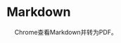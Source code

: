 


# Markdown
<!-- 
Chrome查看Markdown并转为PDF
https://www.cnblogs.com/ME-WE/p/12433572.html

VSCode为Markdown自动生成目录，解决目录不整齐问题
https://blog.csdn.net/u014171091/article/details/89629634

加载gif动图：  
![Alt Text](https://media.giphy.com/media/555q4ngZRoxHCtGSrT/giphy.gif)  

-->

<!-- 

怎么样让自己的博客被谷歌和百度快速收录？
https://mp.weixin.qq.com/s/rzjYBAQYnBKfLamsu3ZNlg

-->

<!-- 
vuepress  
https://www.moyundong.com/frontend/vuepress/1%E4%BB%8B%E7%BB%8D.html#%E4%BB%80%E4%B9%88%E6%98%AFvuepress
-->
&emsp; Chrome查看Markdown并转为PDF。  
